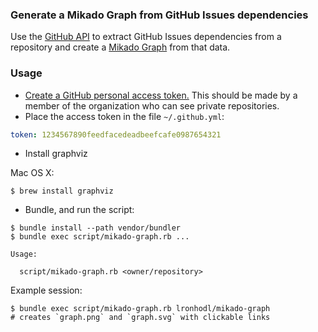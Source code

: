 ### Generate a Mikado Graph from GitHub Issues dependencies

Use the [GitHub API](https://developer.github.com/v3/) to extract GitHub Issues dependencies from a repository and create a [Mikado Graph](https://pragprog.com/magazines/2010-06/the-mikado-method) from that data.

### Usage

 - [Create a GitHub personal access token.](https://help.github.com/articles/creating-an-access-token-for-command-line-use/) This should be made by a member of the organization who can see private repositories.
 - Place the access token in the file `~/.github.yml`:

``` yaml
token: 1234567890feedfacedeadbeefcafe0987654321
```
 - Install graphviz

Mac OS X:

```
$ brew install graphviz
```

 - Bundle, and run the script:

```
$ bundle install --path vendor/bundler
$ bundle exec script/mikado-graph.rb ...

Usage:

  script/mikado-graph.rb <owner/repository>
```

Example session:

```
$ bundle exec script/mikado-graph.rb lronhodl/mikado-graph
# creates `graph.png` and `graph.svg` with clickable links
```

